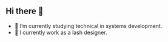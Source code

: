 ## Hi there 👋

- 🔭 I’m currently studying technical in systems development. 
- 🪪 I currently work as a lash designer.
